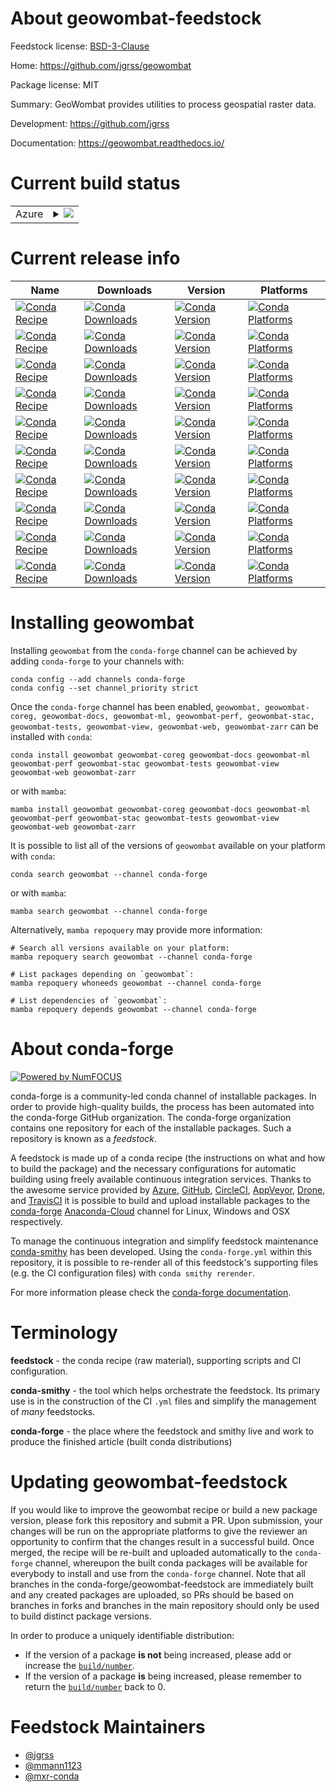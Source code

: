 About geowombat-feedstock
=========================

Feedstock license: [BSD-3-Clause](https://github.com/conda-forge/geowombat-feedstock/blob/main/LICENSE.txt)

Home: https://github.com/jgrss/geowombat

Package license: MIT

Summary: GeoWombat provides utilities to process geospatial raster data.

Development: https://github.com/jgrss

Documentation: https://geowombat.readthedocs.io/

Current build status
====================


<table>
    
  <tr>
    <td>Azure</td>
    <td>
      <details>
        <summary>
          <a href="https://dev.azure.com/conda-forge/feedstock-builds/_build/latest?definitionId=10789&branchName=main">
            <img src="https://dev.azure.com/conda-forge/feedstock-builds/_apis/build/status/geowombat-feedstock?branchName=main">
          </a>
        </summary>
        <table>
          <thead><tr><th>Variant</th><th>Status</th></tr></thead>
          <tbody><tr>
              <td>linux_64_python3.10.____cpython</td>
              <td>
                <a href="https://dev.azure.com/conda-forge/feedstock-builds/_build/latest?definitionId=10789&branchName=main">
                  <img src="https://dev.azure.com/conda-forge/feedstock-builds/_apis/build/status/geowombat-feedstock?branchName=main&jobName=linux&configuration=linux%20linux_64_python3.10.____cpython" alt="variant">
                </a>
              </td>
            </tr><tr>
              <td>linux_64_python3.8.____cpython</td>
              <td>
                <a href="https://dev.azure.com/conda-forge/feedstock-builds/_build/latest?definitionId=10789&branchName=main">
                  <img src="https://dev.azure.com/conda-forge/feedstock-builds/_apis/build/status/geowombat-feedstock?branchName=main&jobName=linux&configuration=linux%20linux_64_python3.8.____cpython" alt="variant">
                </a>
              </td>
            </tr><tr>
              <td>linux_64_python3.9.____cpython</td>
              <td>
                <a href="https://dev.azure.com/conda-forge/feedstock-builds/_build/latest?definitionId=10789&branchName=main">
                  <img src="https://dev.azure.com/conda-forge/feedstock-builds/_apis/build/status/geowombat-feedstock?branchName=main&jobName=linux&configuration=linux%20linux_64_python3.9.____cpython" alt="variant">
                </a>
              </td>
            </tr><tr>
              <td>osx_64_python3.10.____cpython</td>
              <td>
                <a href="https://dev.azure.com/conda-forge/feedstock-builds/_build/latest?definitionId=10789&branchName=main">
                  <img src="https://dev.azure.com/conda-forge/feedstock-builds/_apis/build/status/geowombat-feedstock?branchName=main&jobName=osx&configuration=osx%20osx_64_python3.10.____cpython" alt="variant">
                </a>
              </td>
            </tr><tr>
              <td>osx_64_python3.8.____cpython</td>
              <td>
                <a href="https://dev.azure.com/conda-forge/feedstock-builds/_build/latest?definitionId=10789&branchName=main">
                  <img src="https://dev.azure.com/conda-forge/feedstock-builds/_apis/build/status/geowombat-feedstock?branchName=main&jobName=osx&configuration=osx%20osx_64_python3.8.____cpython" alt="variant">
                </a>
              </td>
            </tr><tr>
              <td>osx_64_python3.9.____cpython</td>
              <td>
                <a href="https://dev.azure.com/conda-forge/feedstock-builds/_build/latest?definitionId=10789&branchName=main">
                  <img src="https://dev.azure.com/conda-forge/feedstock-builds/_apis/build/status/geowombat-feedstock?branchName=main&jobName=osx&configuration=osx%20osx_64_python3.9.____cpython" alt="variant">
                </a>
              </td>
            </tr><tr>
              <td>osx_arm64_python3.10.____cpython</td>
              <td>
                <a href="https://dev.azure.com/conda-forge/feedstock-builds/_build/latest?definitionId=10789&branchName=main">
                  <img src="https://dev.azure.com/conda-forge/feedstock-builds/_apis/build/status/geowombat-feedstock?branchName=main&jobName=osx&configuration=osx%20osx_arm64_python3.10.____cpython" alt="variant">
                </a>
              </td>
            </tr><tr>
              <td>osx_arm64_python3.8.____cpython</td>
              <td>
                <a href="https://dev.azure.com/conda-forge/feedstock-builds/_build/latest?definitionId=10789&branchName=main">
                  <img src="https://dev.azure.com/conda-forge/feedstock-builds/_apis/build/status/geowombat-feedstock?branchName=main&jobName=osx&configuration=osx%20osx_arm64_python3.8.____cpython" alt="variant">
                </a>
              </td>
            </tr><tr>
              <td>osx_arm64_python3.9.____cpython</td>
              <td>
                <a href="https://dev.azure.com/conda-forge/feedstock-builds/_build/latest?definitionId=10789&branchName=main">
                  <img src="https://dev.azure.com/conda-forge/feedstock-builds/_apis/build/status/geowombat-feedstock?branchName=main&jobName=osx&configuration=osx%20osx_arm64_python3.9.____cpython" alt="variant">
                </a>
              </td>
            </tr><tr>
              <td>win_64_python3.10.____cpython</td>
              <td>
                <a href="https://dev.azure.com/conda-forge/feedstock-builds/_build/latest?definitionId=10789&branchName=main">
                  <img src="https://dev.azure.com/conda-forge/feedstock-builds/_apis/build/status/geowombat-feedstock?branchName=main&jobName=win&configuration=win%20win_64_python3.10.____cpython" alt="variant">
                </a>
              </td>
            </tr><tr>
              <td>win_64_python3.8.____cpython</td>
              <td>
                <a href="https://dev.azure.com/conda-forge/feedstock-builds/_build/latest?definitionId=10789&branchName=main">
                  <img src="https://dev.azure.com/conda-forge/feedstock-builds/_apis/build/status/geowombat-feedstock?branchName=main&jobName=win&configuration=win%20win_64_python3.8.____cpython" alt="variant">
                </a>
              </td>
            </tr><tr>
              <td>win_64_python3.9.____cpython</td>
              <td>
                <a href="https://dev.azure.com/conda-forge/feedstock-builds/_build/latest?definitionId=10789&branchName=main">
                  <img src="https://dev.azure.com/conda-forge/feedstock-builds/_apis/build/status/geowombat-feedstock?branchName=main&jobName=win&configuration=win%20win_64_python3.9.____cpython" alt="variant">
                </a>
              </td>
            </tr>
          </tbody>
        </table>
      </details>
    </td>
  </tr>
</table>

Current release info
====================

| Name | Downloads | Version | Platforms |
| --- | --- | --- | --- |
| [![Conda Recipe](https://img.shields.io/badge/recipe-geowombat-green.svg)](https://anaconda.org/conda-forge/geowombat) | [![Conda Downloads](https://img.shields.io/conda/dn/conda-forge/geowombat.svg)](https://anaconda.org/conda-forge/geowombat) | [![Conda Version](https://img.shields.io/conda/vn/conda-forge/geowombat.svg)](https://anaconda.org/conda-forge/geowombat) | [![Conda Platforms](https://img.shields.io/conda/pn/conda-forge/geowombat.svg)](https://anaconda.org/conda-forge/geowombat) |
| [![Conda Recipe](https://img.shields.io/badge/recipe-geowombat--coreg-green.svg)](https://anaconda.org/conda-forge/geowombat-coreg) | [![Conda Downloads](https://img.shields.io/conda/dn/conda-forge/geowombat-coreg.svg)](https://anaconda.org/conda-forge/geowombat-coreg) | [![Conda Version](https://img.shields.io/conda/vn/conda-forge/geowombat-coreg.svg)](https://anaconda.org/conda-forge/geowombat-coreg) | [![Conda Platforms](https://img.shields.io/conda/pn/conda-forge/geowombat-coreg.svg)](https://anaconda.org/conda-forge/geowombat-coreg) |
| [![Conda Recipe](https://img.shields.io/badge/recipe-geowombat--docs-green.svg)](https://anaconda.org/conda-forge/geowombat-docs) | [![Conda Downloads](https://img.shields.io/conda/dn/conda-forge/geowombat-docs.svg)](https://anaconda.org/conda-forge/geowombat-docs) | [![Conda Version](https://img.shields.io/conda/vn/conda-forge/geowombat-docs.svg)](https://anaconda.org/conda-forge/geowombat-docs) | [![Conda Platforms](https://img.shields.io/conda/pn/conda-forge/geowombat-docs.svg)](https://anaconda.org/conda-forge/geowombat-docs) |
| [![Conda Recipe](https://img.shields.io/badge/recipe-geowombat--ml-green.svg)](https://anaconda.org/conda-forge/geowombat-ml) | [![Conda Downloads](https://img.shields.io/conda/dn/conda-forge/geowombat-ml.svg)](https://anaconda.org/conda-forge/geowombat-ml) | [![Conda Version](https://img.shields.io/conda/vn/conda-forge/geowombat-ml.svg)](https://anaconda.org/conda-forge/geowombat-ml) | [![Conda Platforms](https://img.shields.io/conda/pn/conda-forge/geowombat-ml.svg)](https://anaconda.org/conda-forge/geowombat-ml) |
| [![Conda Recipe](https://img.shields.io/badge/recipe-geowombat--perf-green.svg)](https://anaconda.org/conda-forge/geowombat-perf) | [![Conda Downloads](https://img.shields.io/conda/dn/conda-forge/geowombat-perf.svg)](https://anaconda.org/conda-forge/geowombat-perf) | [![Conda Version](https://img.shields.io/conda/vn/conda-forge/geowombat-perf.svg)](https://anaconda.org/conda-forge/geowombat-perf) | [![Conda Platforms](https://img.shields.io/conda/pn/conda-forge/geowombat-perf.svg)](https://anaconda.org/conda-forge/geowombat-perf) |
| [![Conda Recipe](https://img.shields.io/badge/recipe-geowombat--stac-green.svg)](https://anaconda.org/conda-forge/geowombat-stac) | [![Conda Downloads](https://img.shields.io/conda/dn/conda-forge/geowombat-stac.svg)](https://anaconda.org/conda-forge/geowombat-stac) | [![Conda Version](https://img.shields.io/conda/vn/conda-forge/geowombat-stac.svg)](https://anaconda.org/conda-forge/geowombat-stac) | [![Conda Platforms](https://img.shields.io/conda/pn/conda-forge/geowombat-stac.svg)](https://anaconda.org/conda-forge/geowombat-stac) |
| [![Conda Recipe](https://img.shields.io/badge/recipe-geowombat--tests-green.svg)](https://anaconda.org/conda-forge/geowombat-tests) | [![Conda Downloads](https://img.shields.io/conda/dn/conda-forge/geowombat-tests.svg)](https://anaconda.org/conda-forge/geowombat-tests) | [![Conda Version](https://img.shields.io/conda/vn/conda-forge/geowombat-tests.svg)](https://anaconda.org/conda-forge/geowombat-tests) | [![Conda Platforms](https://img.shields.io/conda/pn/conda-forge/geowombat-tests.svg)](https://anaconda.org/conda-forge/geowombat-tests) |
| [![Conda Recipe](https://img.shields.io/badge/recipe-geowombat--view-green.svg)](https://anaconda.org/conda-forge/geowombat-view) | [![Conda Downloads](https://img.shields.io/conda/dn/conda-forge/geowombat-view.svg)](https://anaconda.org/conda-forge/geowombat-view) | [![Conda Version](https://img.shields.io/conda/vn/conda-forge/geowombat-view.svg)](https://anaconda.org/conda-forge/geowombat-view) | [![Conda Platforms](https://img.shields.io/conda/pn/conda-forge/geowombat-view.svg)](https://anaconda.org/conda-forge/geowombat-view) |
| [![Conda Recipe](https://img.shields.io/badge/recipe-geowombat--web-green.svg)](https://anaconda.org/conda-forge/geowombat-web) | [![Conda Downloads](https://img.shields.io/conda/dn/conda-forge/geowombat-web.svg)](https://anaconda.org/conda-forge/geowombat-web) | [![Conda Version](https://img.shields.io/conda/vn/conda-forge/geowombat-web.svg)](https://anaconda.org/conda-forge/geowombat-web) | [![Conda Platforms](https://img.shields.io/conda/pn/conda-forge/geowombat-web.svg)](https://anaconda.org/conda-forge/geowombat-web) |
| [![Conda Recipe](https://img.shields.io/badge/recipe-geowombat--zarr-green.svg)](https://anaconda.org/conda-forge/geowombat-zarr) | [![Conda Downloads](https://img.shields.io/conda/dn/conda-forge/geowombat-zarr.svg)](https://anaconda.org/conda-forge/geowombat-zarr) | [![Conda Version](https://img.shields.io/conda/vn/conda-forge/geowombat-zarr.svg)](https://anaconda.org/conda-forge/geowombat-zarr) | [![Conda Platforms](https://img.shields.io/conda/pn/conda-forge/geowombat-zarr.svg)](https://anaconda.org/conda-forge/geowombat-zarr) |

Installing geowombat
====================

Installing `geowombat` from the `conda-forge` channel can be achieved by adding `conda-forge` to your channels with:

```
conda config --add channels conda-forge
conda config --set channel_priority strict
```

Once the `conda-forge` channel has been enabled, `geowombat, geowombat-coreg, geowombat-docs, geowombat-ml, geowombat-perf, geowombat-stac, geowombat-tests, geowombat-view, geowombat-web, geowombat-zarr` can be installed with `conda`:

```
conda install geowombat geowombat-coreg geowombat-docs geowombat-ml geowombat-perf geowombat-stac geowombat-tests geowombat-view geowombat-web geowombat-zarr
```

or with `mamba`:

```
mamba install geowombat geowombat-coreg geowombat-docs geowombat-ml geowombat-perf geowombat-stac geowombat-tests geowombat-view geowombat-web geowombat-zarr
```

It is possible to list all of the versions of `geowombat` available on your platform with `conda`:

```
conda search geowombat --channel conda-forge
```

or with `mamba`:

```
mamba search geowombat --channel conda-forge
```

Alternatively, `mamba repoquery` may provide more information:

```
# Search all versions available on your platform:
mamba repoquery search geowombat --channel conda-forge

# List packages depending on `geowombat`:
mamba repoquery whoneeds geowombat --channel conda-forge

# List dependencies of `geowombat`:
mamba repoquery depends geowombat --channel conda-forge
```


About conda-forge
=================

[![Powered by
NumFOCUS](https://img.shields.io/badge/powered%20by-NumFOCUS-orange.svg?style=flat&colorA=E1523D&colorB=007D8A)](https://numfocus.org)

conda-forge is a community-led conda channel of installable packages.
In order to provide high-quality builds, the process has been automated into the
conda-forge GitHub organization. The conda-forge organization contains one repository
for each of the installable packages. Such a repository is known as a *feedstock*.

A feedstock is made up of a conda recipe (the instructions on what and how to build
the package) and the necessary configurations for automatic building using freely
available continuous integration services. Thanks to the awesome service provided by
[Azure](https://azure.microsoft.com/en-us/services/devops/), [GitHub](https://github.com/),
[CircleCI](https://circleci.com/), [AppVeyor](https://www.appveyor.com/),
[Drone](https://cloud.drone.io/welcome), and [TravisCI](https://travis-ci.com/)
it is possible to build and upload installable packages to the
[conda-forge](https://anaconda.org/conda-forge) [Anaconda-Cloud](https://anaconda.org/)
channel for Linux, Windows and OSX respectively.

To manage the continuous integration and simplify feedstock maintenance
[conda-smithy](https://github.com/conda-forge/conda-smithy) has been developed.
Using the ``conda-forge.yml`` within this repository, it is possible to re-render all of
this feedstock's supporting files (e.g. the CI configuration files) with ``conda smithy rerender``.

For more information please check the [conda-forge documentation](https://conda-forge.org/docs/).

Terminology
===========

**feedstock** - the conda recipe (raw material), supporting scripts and CI configuration.

**conda-smithy** - the tool which helps orchestrate the feedstock.
                   Its primary use is in the construction of the CI ``.yml`` files
                   and simplify the management of *many* feedstocks.

**conda-forge** - the place where the feedstock and smithy live and work to
                  produce the finished article (built conda distributions)


Updating geowombat-feedstock
============================

If you would like to improve the geowombat recipe or build a new
package version, please fork this repository and submit a PR. Upon submission,
your changes will be run on the appropriate platforms to give the reviewer an
opportunity to confirm that the changes result in a successful build. Once
merged, the recipe will be re-built and uploaded automatically to the
`conda-forge` channel, whereupon the built conda packages will be available for
everybody to install and use from the `conda-forge` channel.
Note that all branches in the conda-forge/geowombat-feedstock are
immediately built and any created packages are uploaded, so PRs should be based
on branches in forks and branches in the main repository should only be used to
build distinct package versions.

In order to produce a uniquely identifiable distribution:
 * If the version of a package **is not** being increased, please add or increase
   the [``build/number``](https://docs.conda.io/projects/conda-build/en/latest/resources/define-metadata.html#build-number-and-string).
 * If the version of a package **is** being increased, please remember to return
   the [``build/number``](https://docs.conda.io/projects/conda-build/en/latest/resources/define-metadata.html#build-number-and-string)
   back to 0.

Feedstock Maintainers
=====================

* [@jgrss](https://github.com/jgrss/)
* [@mmann1123](https://github.com/mmann1123/)
* [@mxr-conda](https://github.com/mxr-conda/)

